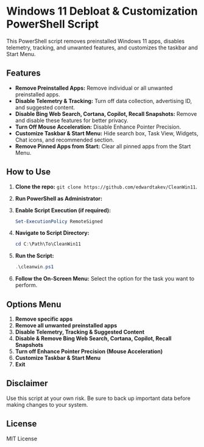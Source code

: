 # Windows 11 Debloat & Customization PowerShell Script

This PowerShell script removes preinstalled Windows 11 apps, disables telemetry, tracking, and unwanted features, and customizes the taskbar and Start Menu.

## Features

- **Remove Preinstalled Apps:** Remove individual or all unwanted preinstalled apps.
- **Disable Telemetry & Tracking:** Turn off data collection, advertising ID, and suggested content.
- **Disable Bing Web Search, Cortana, Copilot, Recall Snapshots:** Remove and disable these features for better privacy.
- **Turn Off Mouse Acceleration:** Disable Enhance Pointer Precision.
- **Customize Taskbar & Start Menu:** Hide search box, Task View, Widgets, Chat icons, and recommended section.
- **Remove Pinned Apps from Start:** Clear all pinned apps from the Start Menu.

## How to Use

1. **Clone the repo:**
   `git clone https://github.com/edwardtakev/CleanWin11`.

2. **Run PowerShell as Administrator:**

3. **Enable Script Execution (if required):**
   ```powershell
   Set-ExecutionPolicy RemoteSigned
   ```

4. **Navigate to Script Directory:**
   ```powershell
   cd C:\Path\To\CleanWin11
   ```

5. **Run the Script:**
   ```powershell
   .\cleanwin.ps1
   ```

6. **Follow the On-Screen Menu:**
   Select the option for the task you want to perform.

## Options Menu

1. **Remove specific apps**
2. **Remove all unwanted preinstalled apps**
3. **Disable Telemetry, Tracking & Suggested Content**
4. **Disable & Remove Bing Web Search, Cortana, Copilot, Recall Snapshots**
5. **Turn off Enhance Pointer Precision (Mouse Acceleration)**
6. **Customize Taskbar & Start Menu**
7. **Exit**

## Disclaimer

Use this script at your own risk. Be sure to back up important data before making changes to your system.

## License

MIT License

